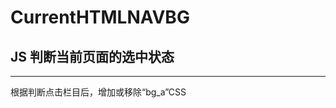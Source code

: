 # CurrentHTMLNAVBG
JS 判断当前页面的选中状态
 ----------------------------
 <script type="text/javascript">
        var urlstr = location.href;
        //.alert((urlstr + '/').indexOf($(this).attr('href')));
        var urlstatus=false;
        $("#menu a").each(function () {
            if ((urlstr + '/').indexOf($(this).attr('href')) > -1&&$(this).attr('href')!='') {

                $(this).addClass('bg_a'); urlstatus = true;
            } else {

                $(this).removeClass('bg_a');
            }
        });
        if (!urlstatus) {$("#menu a").eq(0).addClass('bg_a'); }
    </script>
 -----------------------------------
 根据判断点击栏目后，增加或移除“bg_a”CSS

